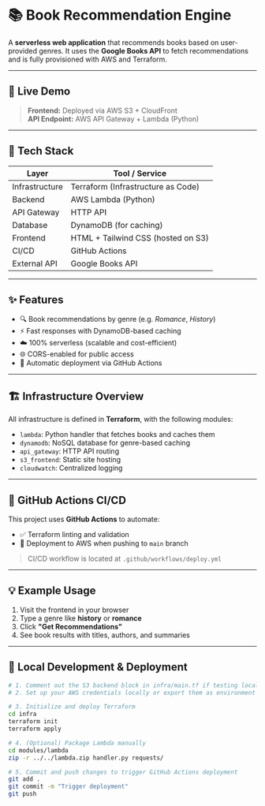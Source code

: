 # 📚 Book Recommendation Engine

A **serverless web application** that recommends books based on user-provided genres. It uses the **Google Books API** to fetch recommendations and is fully provisioned with AWS and Terraform.

---

## 🚀 Live Demo

> **Frontend:** Deployed via AWS S3 + CloudFront  
> **API Endpoint:** AWS API Gateway + Lambda (Python)

---

## 🧰 Tech Stack

| Layer          | Tool / Service                     |
| -------------- | ---------------------------------- |
| Infrastructure | Terraform (Infrastructure as Code) |
| Backend        | AWS Lambda (Python)                |
| API Gateway    | HTTP API                           |
| Database       | DynamoDB (for caching)             |
| Frontend       | HTML + Tailwind CSS (hosted on S3) |
| CI/CD          | GitHub Actions                     |
| External API   | Google Books API                   |

---

## ✨ Features

- 🔍 Book recommendations by genre (e.g. *Romance*, *History*)
- ⚡ Fast responses with DynamoDB-based caching
- ☁️ 100% serverless (scalable and cost-efficient)
- 🌐 CORS-enabled for public access
- 🔄 Automatic deployment via GitHub Actions

---

## 🏗️ Infrastructure Overview

All infrastructure is defined in **Terraform**, with the following modules:

- `lambda`: Python handler that fetches books and caches them
- `dynamodb`: NoSQL database for genre-based caching
- `api_gateway`: HTTP API routing
- `s3_frontend`: Static site hosting
- `cloudwatch`: Centralized logging

---

## 🔁 GitHub Actions CI/CD

This project uses **GitHub Actions** to automate:

- ✅ Terraform linting and validation
- 🚀 Deployment to AWS when pushing to `main` branch

> CI/CD workflow is located at `.github/workflows/deploy.yml`

---

## 💡 Example Usage

1. Visit the frontend in your browser  
2. Type a genre like **history** or **romance**  
3. Click **"Get Recommendations"**  
4. See book results with titles, authors, and summaries

---

## 🧪 Local Development & Deployment

```bash
# 1. Comment out the S3 backend block in infra/main.tf if testing locally
# 2. Set up your AWS credentials locally or export them as environment variables

# 3. Initialize and deploy Terraform
cd infra
terraform init
terraform apply

# 4. (Optional) Package Lambda manually
cd modules/lambda
zip -r ../../lambda.zip handler.py requests/

# 5. Commit and push changes to trigger GitHub Actions deployment
git add .
git commit -m "Trigger deployment"
git push
